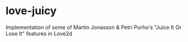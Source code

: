 love-juicy
==========

Implementation of some of Martin Jonasson &amp; Petri Purho's "Juice It Or Lose It" features in Love2d
